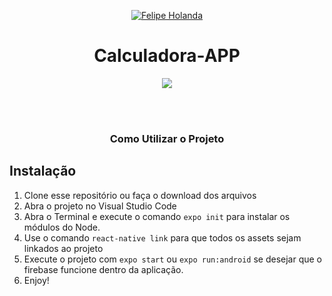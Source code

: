 <p align="center">
   <a href="https://www.linkedin.com/in/felipe-holanda-de-freitas-3a91281a2/">
      <img alt="Felipe Holanda" src="https://img.shields.io/badge/-Felipe Holanda-blue?style=flat&logo=Linkedin&logoColor=bluee" />
   </a>
</p>

<h1 align="center">Calculadora-APP</h1>

<p align="center">
<img src="http://img.shields.io/static/v1?label=STATUS&message=%20FINALIZADO&color=green&style=for-the-badge"/>
</p>

<br><br>

<h3 align="center">Como Utilizar o Projeto</h3>

## Instalação
1. Clone esse repositório ou faça o download dos arquivos
2. Abra o projeto no Visual Studio Code
3. Abra o Terminal e execute o comando `expo init` para instalar os módulos do Node.
4. Use o comando `react-native link` para que todos os assets sejam linkados ao projeto
5. Execute o projeto com `expo start` ou `expo run:android` se desejar que o firebase funcione dentro da aplicação.
6. Enjoy!
